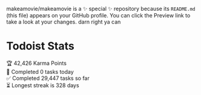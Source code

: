 makeamovie/makeamovie is a ✨ special ✨ repository because its `README.md` (this file) appears on your GitHub profile.
You can click the Preview link to take a look at your changes. darn right ya can

# Todoist Stats

<!-- TODO-IST:START -->
🏆  42,426 Karma Points           
🌸  Completed 0 tasks today           
✅  Completed 29,447 tasks so far           
⏳  Longest streak is 328 days
<!-- TODO-IST:END -->